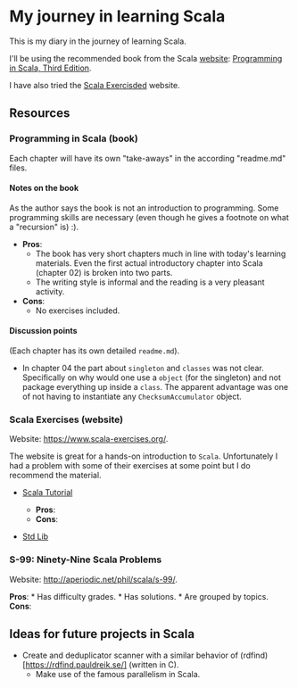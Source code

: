 # My journey in learning Scala

This is my diary in the journey of learning Scala.

I'll be using the recommended book from the Scala [website](http://docs.scala-lang.org/books.html): [Programming in Scala, Third Edition](https://booksites.artima.com/programming_in_scala_3ed).

I have also tried the [Scala Exercisded](https://www.scala-exercises.org/scala_tutorial/structuring_information) website.

## Resources

### Programming in Scala (book)

Each chapter will have its own "take-aways" in the according "readme.md" files.

#### Notes on the book

As the author says the book is not an introduction to programming. Some programming skills are necessary (even though he gives a footnote on what a "recursion" is) :).

* **Pros**:
    * The book has very short chapters much in line with today's learning materials. Even the first actual introductory chapter into Scala (chapter 02) is broken into two parts.
    * The writing style is informal and the reading is a very pleasant activity.
* **Cons**:
    * No exercises included.

#### Discussion points

(Each chapter has its own detailed `readme.md`).
* In chapter 04 the part about `singleton` and `classes` was not clear. Specifically on why would one use a `object` (for the singleton) and not package everything up inside a `class`. The apparent advantage was one of not having to instantiate any `ChecksumAccumulator` object.

### Scala Exercises (website)

Website: <https://www.scala-exercises.org/>.

The website is great for a hands-on introduction to `Scala`. Unfortunately I had a problem with some of their exercises at some point but I do recommend the material.

* [Scala Tutorial](https://www.scala-exercises.org/scala_tutorial)
    * **Pros**:
    * **Cons**:

* [Std Lib](https://www.scala-exercises.org/std_lib)

### S-99: Ninety-Nine Scala Problems

Website: <http://aperiodic.net/phil/scala/s-99/>.

**Pros**:
    * Has difficulty grades.
    * Has solutions.
    * Are grouped by topics.
**Cons**:

## Ideas for future projects in Scala

* Create and deduplicator scanner with a similar behavior of (rdfind)[https://rdfind.pauldreik.se/] (written in C).
    * Make use of the famous parallelism in Scala.
